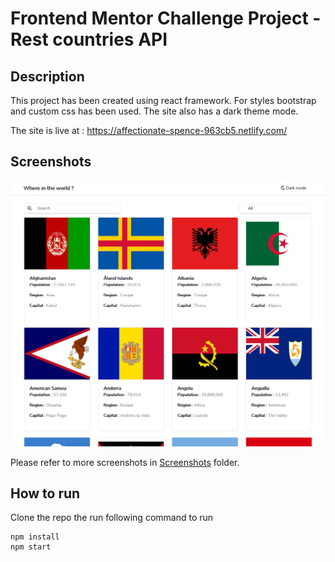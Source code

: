 # Frontend Mentor Challenge Project - Rest countries API

## Description
This project has been created using react framework. For styles bootstrap and custom css has been used. The site also has a dark theme mode.

The site is live at : https://affectionate-spence-963cb5.netlify.com/

## Screenshots

![desktop light](screenshots/Desktop-light-home.png)

Please refer to more screenshots in [Screenshots](https://github.com/codemayank17/frontendMentor-CountriesAPIFrontend/tree/master/screenshots) folder.

## How to run

Clone the repo the run following command to run

```
npm install
npm start
```

